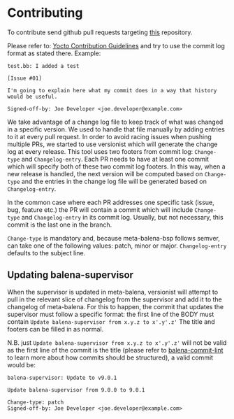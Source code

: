 # Contributing

To contribute send github pull requests targeting [this](https://github.com/balena-os/meta-balena-bsp) repository.

Please refer to: [Yocto Contribution Guidelines](https://wiki.yoctoproject.org/wiki/Contribution_Guidelines#General_Information) and try to use the commit log format as stated there. Example:
```
test.bb: I added a test

[Issue #01]

I'm going to explain here what my commit does in a way that history
would be useful.

Signed-off-by: Joe Developer <joe.developer@example.com>
```

We take advantage of a change log file to keep track of what was changed in a specific version. We used to handle that file manually by adding entries to it at every pull request. In order to avoid racing issues when pushing multiple PRs, we started to use versionist which will generate the change log at every release. This tool uses two footers from commit log: `Change-type` and `Changelog-entry`. Each PR needs to have at least one commit which will specify both of these two commit log footers. In this way, when a new release is handled, the next version will be computed based on `Change-type` and the entries in the change log file will be generated based on `Changelog-entry`.

In the common case where each PR addresses one specific task (issue, bug, feature etc.) the PR will contain a commit which will include `Change-type` and `Changelog-entry` in its commit log. Usually, but not necessary, this commit is the last one in the branch.

`Change-type` is mandatory and, because meta-balena-bsp follows semver, can take one of the following values: patch, minor or major. `Changelog-entry` defaults to the subject line.

## Updating balena-supervisor

When the supervisor is updated in meta-balena, versionist will attempt to pull in the relevant slice of changelog from the supervisor and add it to the changelog of meta-balena. For this to happen, the commit that updates the supervisor must follow a specific format: the first line of the BODY must contain `Update balena-supervisor from x.y.z to x'.y'.z'` The title and footers can be filled in as normal.

N.B. just `Update balena-supervisor from x.y.z to x'.y'.z'` will not be valid as the first line of the commit is the title (please refer to [balena-commit-lint](https://github.com/balena-io/resin-commit-lint) to learn more about how commits should be structured), a valid commit would be:

```
balena-supervisor: Update to v9.0.1

Update balena-supervisor from 9.0.0 to 9.0.1

Change-type: patch
Signed-off-by: Joe Developer <joe.developer@example.com>
```
